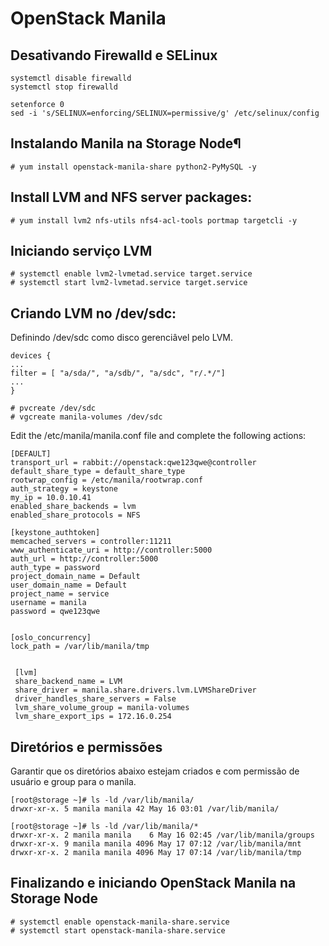 # OpenStack Manila 

## Desativando Firewalld e SELinux

```
systemctl disable firewalld
systemctl stop firewalld

setenforce 0
sed -i 's/SELINUX=enforcing/SELINUX=permissive/g' /etc/selinux/config
```



## Instalando Manila na Storage Node¶
```
# yum install openstack-manila-share python2-PyMySQL -y
```
## Install LVM and NFS server packages:
```
# yum install lvm2 nfs-utils nfs4-acl-tools portmap targetcli -y
```
## Iniciando serviço LVM
```
# systemctl enable lvm2-lvmetad.service target.service
# systemctl start lvm2-lvmetad.service target.service
```
## Criando LVM no /dev/sdc:

Definindo /dev/sdc como disco gerenciâvel pelo LVM.
```
devices {
...
filter = [ "a/sda/", "a/sdb/", "a/sdc", "r/.*/"]
...
}
```

```SH
# pvcreate /dev/sdc
# vgcreate manila-volumes /dev/sdc
```

Edit the /etc/manila/manila.conf file and complete the following actions:


```
[DEFAULT]
transport_url = rabbit://openstack:qwe123qwe@controller
default_share_type = default_share_type
rootwrap_config = /etc/manila/rootwrap.conf
auth_strategy = keystone
my_ip = 10.0.10.41
enabled_share_backends = lvm
enabled_share_protocols = NFS

[keystone_authtoken]
memcached_servers = controller:11211
www_authenticate_uri = http://controller:5000
auth_url = http://controller:5000
auth_type = password
project_domain_name = Default
user_domain_name = Default
project_name = service
username = manila
password = qwe123qwe


[oslo_concurrency]
lock_path = /var/lib/manila/tmp


 [lvm]
 share_backend_name = LVM
 share_driver = manila.share.drivers.lvm.LVMShareDriver
 driver_handles_share_servers = False
 lvm_share_volume_group = manila-volumes
 lvm_share_export_ips = 172.16.0.254
```

## Diretórios e permissões

Garantir que os diretórios abaixo estejam criados e com permissão de usuário e group para o manila.

```
[root@storage ~]# ls -ld /var/lib/manila/
drwxr-xr-x. 5 manila manila 42 May 16 03:01 /var/lib/manila/

[root@storage ~]# ls -ld /var/lib/manila/*
drwxr-xr-x. 2 manila manila    6 May 16 02:45 /var/lib/manila/groups
drwxr-xr-x. 9 manila manila 4096 May 17 07:12 /var/lib/manila/mnt
drwxr-xr-x. 2 manila manila 4096 May 17 07:14 /var/lib/manila/tmp
```
      
## Finalizando e iniciando OpenStack Manila na Storage Node

```
# systemctl enable openstack-manila-share.service
# systemctl start openstack-manila-share.service
```

